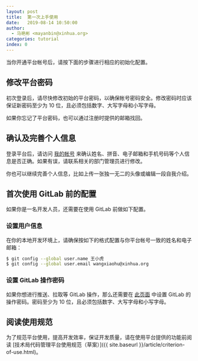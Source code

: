 ```yaml
---
layout: post
title:  第一次上手使用
date:   2019-08-14 10:50:00
author: 
  - 马艳彬 <mayanbin@xinhua.org>
categories: tutorial
index: 0
---
```


当你开通平台帐号后，请按下面的步骤进行相应的初始化配置。

## 修改平台密码

初次登录后，请尽快修改初始的平台密码，以确保帐号密码安全。修改密码时应该保证新密码至少为 10 位，且必须包括数字、大写字母和小写字母。

如果你忘记了平台密码，也可以通过注册时提供的邮箱找回。

## 确认及完善个人信息

登录平台后，请访问 [我的帐号](https://xinhua.dev/account/profile) 来确认姓名、拼音、电子邮箱和手机号码等个人信息是否正确。如果有误，请联系相关的部门管理员进行修改。

你也可以继续完善个人信息，比如上传一张独一无二的头像或编辑一段自我介绍。

## 首次使用 GitLab 前的配置

如果你是一名开发人员，还需要在使用 GitLab 前做如下配置。

### 设置用户信息

在你的本地开发环境上，请确保按如下的格式配置与你平台帐号一致的姓名和电子邮箱：

```sh
$ git config --global user.name 王小虎
$ git config --global user.email wangxiaohu@xinhua.org
```

### 设置 GitLab 操作密码

如果你想进行推送、拉取等 GitLab 操作，那么还需要在 [此页面](https://gitlab.xinhua.dev/profile/password/edit) 中设置 GitLab 的操作密码。密码至少为 10 位，且必须包括数字、大写字母和小写字母。

## 阅读使用规范

为了规范平台使用，提高开发效率，保证开发质量，请在使用平台提供的功能前阅读 [技术局代码管理平台使用规范（草案）]({{ site.baseurl }}/article/criterion-of-use.html)。
